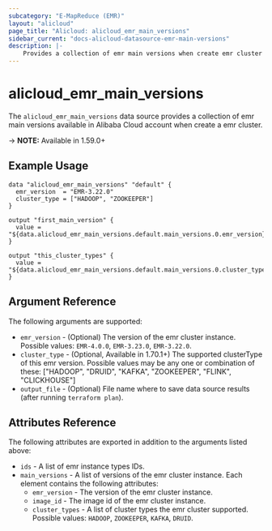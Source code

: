 ```yaml
---
subcategory: "E-MapReduce (EMR)"
layout: "alicloud"
page_title: "Alicloud: alicloud_emr_main_versions"
sidebar_current: "docs-alicloud-datasource-emr-main-versions"
description: |-
    Provides a collection of emr main versions when create emr cluster according to the specified filters.
---
```


# alicloud\_emr\_main\_versions

The `alicloud_emr_main_versions` data source provides a collection of emr 
main versions available in Alibaba Cloud account when create a emr cluster.

-> **NOTE:** Available in 1.59.0+

## Example Usage

```
data "alicloud_emr_main_versions" "default" {
  emr_version  = "EMR-3.22.0"
  cluster_type = ["HADOOP", "ZOOKEEPER"]
}

output "first_main_version" {
  value = "${data.alicloud_emr_main_versions.default.main_versions.0.emr_version}"
}

output "this_cluster_types" {
  value = "${data.alicloud_emr_main_versions.default.main_versions.0.cluster_types}"
}
```

## Argument Reference

The following arguments are supported:

* `emr_version` - (Optional) The version of the emr cluster instance. Possible values: `EMR-4.0.0`, `EMR-3.23.0`, `EMR-3.22.0`.
* `cluster_type` - (Optional, Available in 1.70.1+) The supported clusterType of this emr version.
Possible values may be any one or combination of these: ["HADOOP", "DRUID", "KAFKA", "ZOOKEEPER", "FLINK", "CLICKHOUSE"]
* `output_file` - (Optional) File name where to save data source results (after running `terraform plan`).

## Attributes Reference

The following attributes are exported in addition to the arguments listed above:

* `ids` - A list of emr instance types IDs. 
* `main_versions` - A list of versions of the emr cluster instance. Each element contains the following attributes:
  * `emr_version` - The version of the emr cluster instance.
  * `image_id` - The image id of the emr cluster instance.
  * `cluster_types` - A list of cluster types the emr cluster supported. Possible values: `HADOOP`, `ZOOKEEPER`, `KAFKA`, `DRUID`.

